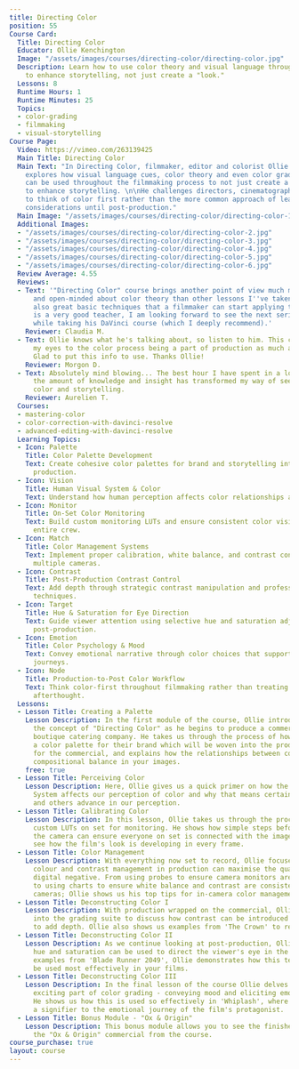 ```yaml
---
title: Directing Color
position: 55
Course Card:
  Title: Directing Color
  Educator: Ollie Kenchington
  Image: "/assets/images/courses/directing-color/directing-color.jpg"
  Description: Learn how to use color theory and visual language throughout filmmaking
    to enhance storytelling, not just create a "look."
  Lessons: 8
  Runtime Hours: 1
  Runtime Minutes: 25
  Topics:
  - color-grading
  - filmmaking
  - visual-storytelling
Course Page:
  Video: https://vimeo.com/263139425
  Main Title: Directing Color
  Main Text: "In Directing Color, filmmaker, editor and colorist Ollie Kenchington
    explores how visual language cues, color theory and even color grading techniques
    can be used throughout the filmmaking process to not just create a “look” but
    to enhance storytelling. \n\nHe challenges directors, cinematographers and filmmakers
    to think of color first rather than the more common approach of leaving color
    considerations until post-production."
  Main Image: "/assets/images/courses/directing-color/directing-color-1.jpg"
  Additional Images:
  - "/assets/images/courses/directing-color/directing-color-2.jpg"
  - "/assets/images/courses/directing-color/directing-color-3.jpg"
  - "/assets/images/courses/directing-color/directing-color-4.jpg"
  - "/assets/images/courses/directing-color/directing-color-5.jpg"
  - "/assets/images/courses/directing-color/directing-color-6.jpg"
  Review Average: 4.55
  Reviews:
  - Text: '"Directing Color" course brings another point of view much more interesting
      and open-minded about color theory than other lessons I''ve taken before, and
      also great basic techniques that a filmmaker can start applying today. Ollie
      is a very good teacher, I am looking forward to see the next series of color
      while taking his DaVinci course (which I deeply recommend).'
    Reviewer: Claudia M.
  - Text: Ollie knows what he's talking about, so listen to him. This course opened
      my eyes to the color process being a part of production as much as post-production.
      Glad to put this info to use. Thanks Ollie!
    Reviewer: Morgon D.
  - Text: Absolutely mind blowing... The best hour I have spent in a long time, and
      the amount of knowledge and insight has transformed my way of seeing light,
      color and storytelling.
    Reviewer: Aurelien T.
  Courses:
  - mastering-color
  - color-correction-with-davinci-resolve
  - advanced-editing-with-davinci-resolve
  Learning Topics:
  - Icon: Palette
    Title: Color Palette Development
    Text: Create cohesive color palettes for brand and storytelling integration throughout
      production.
  - Icon: Vision
    Title: Human Visual System & Color
    Text: Understand how human perception affects color relationships and visual hierarchy.
  - Icon: Monitor
    Title: On-Set Color Monitoring
    Text: Build custom monitoring LUTs and ensure consistent color vision across the
      entire crew.
  - Icon: Match
    Title: Color Management Systems
    Text: Implement proper calibration, white balance, and contrast consistency across
      multiple cameras.
  - Icon: Contrast
    Title: Post-Production Contrast Control
    Text: Add depth through strategic contrast manipulation and professional grading
      techniques.
  - Icon: Target
    Title: Hue & Saturation for Eye Direction
    Text: Guide viewer attention using selective hue and saturation adjustments in
      post-production.
  - Icon: Emotion
    Title: Color Psychology & Mood
    Text: Convey emotional narrative through color choices that support character
      journeys.
  - Icon: Node
    Title: Production-to-Post Color Workflow
    Text: Think color-first throughout filmmaking rather than treating it as a post-production
      afterthought.
  Lessons:
  - Lesson Title: Creating a Palette
    Lesson Description: In the first module of the course, Ollie introduces us to
      the concept of "Directing Color" as he begins to produce a commercial for a
      boutique catering company. He takes us through the process of how he developed
      a color palette for their brand which will be woven into the production design
      for the commercial, and explains how the relationships between colors can create
      compositional balance in your images.
    free: true
  - Lesson Title: Perceiving Color
    Lesson Description: Here, Ollie gives us a quick primer on how the Human Visual
      System affects our perception of color and why that means certain colors recede
      and others advance in our perception.
  - Lesson Title: Calibrating Color
    Lesson Description: In this lesson, Ollie takes us through the process of building
      custom LUTs on set for monitoring. He shows how simple steps before rolling
      the camera can ensure everyone on set is connected with the image and able to
      see how the film's look is developing in every frame.
  - Lesson Title: Color Management
    Lesson Description: With everything now set to record, Ollie focuses on how simple
      colour and contrast management in production can maximise the quality of your
      digital negative. From using probes to ensure camera monitors are calibrated,
      to using charts to ensure white balance and contrast are consistent across all
      cameras; Ollie shows us his top tips for in-camera color management.
  - Lesson Title: Deconstructing Color I
    Lesson Description: With production wrapped on the commercial, Ollie brings us
      into the grading suite to discuss how contrast can be introduced in post-production
      to add depth. Ollie also shows us examples from 'The Crown' to reinforce this.
  - Lesson Title: Deconstructing Color II
    Lesson Description: As we continue looking at post-production, Ollie shows how
      hue and saturation can be used to direct the viewer's eye in the frame. Using
      examples from 'Blade Runner 2049', Ollie demonstrates how this technique can
      be used most effectively in your films.
  - Lesson Title: Deconstructing Color III
    Lesson Description: In the final lesson of the course Ollie delves into the most
      exciting part of color grading - conveying mood and eliciting emotion with color.
      He shows us how this is used so effectively in 'Whiplash', where color becomes
      a signifier to the emotional journey of the film's protagonist.
  - Lesson Title: Bonus Module - "Ox & Origin"
    Lesson Description: This bonus module allows you to see the finished product of
      the "Ox & Origin" commercial from the course.
course_purchase: true
layout: course
---
```


